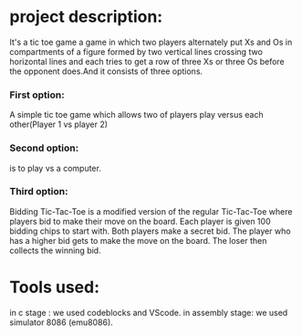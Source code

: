 # project description:
It's a tic toe game a game in which two players alternately put Xs and Os in compartments of a figure formed by two vertical lines crossing two horizontal lines and each tries to get a row of three Xs or three Os before the opponent does.And it consists of three options.
### First option:
A simple tic toe game which allows two of players play versus each other(Player 1 vs player 2)
### Second option:
is to play vs a computer.
### Third option:
Bidding Tic-Tac-Toe is a modified version of the regular Tic-Tac-Toe where players bid to make their move on the board. Each player is given 100 bidding chips to start with. Both players make a secret bid. The player who has a higher bid gets to make the move on the board. The loser then collects the winning bid.
# Tools used:
in c stage : we used codeblocks and VScode.
in assembly stage: we used simulator 8086 (emu8086).

